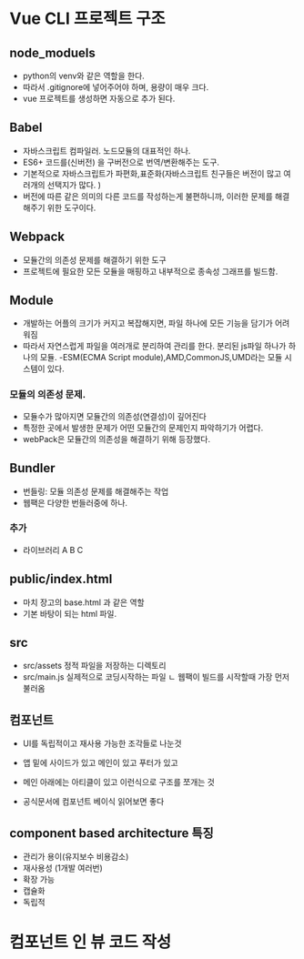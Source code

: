 # Vue CLI 프로젝트 구조

## node_moduels
- python의 venv와 같은 역할을 한다.
- 따라서 .gitignore에 넣어주어야 하며, 용량이 매우 크다.
- vue 프로젝트를 생성하면 자동으로 추가 된다.

## Babel
- 자바스크립트 컴파일러. 노드모듈의 대표적인 하나.
- ES6+ 코드를(신버전) 을 구버전으로 번역/변환해주는 도구.
- 기본적으로 자바스크립트가 파편화,표준화(자바스크립트 친구들은 버전이 많고 여러개의 선택지가 많다. ) 
- 버전에 따른 같은 의미의 다른 코드를 작성하는게 불편하니까, 이러한 문제를 해결해주기 위한 도구이다.


## Webpack 
- 모듈간의 의존성 문제를 해결하기 위한 도구
- 프로젝트에 필요한 모든 모듈을 매핑하고 내부적으로 종속성 그래프를 빌드함.


## Module
- 개발하는 어플의 크기가 커지고 복잡해지면,
파일 하나에 모든 기능을 담기가 어려워짐
- 따라서 자연스럽게 파일을 여러개로 분리하여 관리를 한다. 분리된 js파일 하나가 하나의 모듈.
-ESM(ECMA Script module),AMD,CommonJS,UMD라는 모듈 시스템이 있다.


### 모듈의 의존성 문제.
- 모듈수가 많아지면 모듈간의 의존성(연결성)이 깊어진다 
- 특정한 곳에서 발생한 문제가 어떤 모듈간의 문제인지 파악하기가 어렵다.
- webPack은 모듈간의 의존성을 해결하기 위해 등장했다.

## Bundler 
- 번들링: 모듈 의존성 문제를 해결해주는 작업
- 웹팩은 다양한 번들러중에 하나.

### 추가
- 라이브러리 A B C 

## public/index.html
- 마치 장고의 base.html 과 같은 역할
- 기본 바탕이 되는 html 파일.


## src 
- src/assets 정적 파일을 저장하는 디렉토리
- src/main.js 실제적으로 코딩시작하는 파일
ㄴ 웹팩이 빌드를 시작할때 가장 먼저 불러옴

## 컴포넌트
- UI를 독립적이고 재사용 가능한 조각들로 나눈것

- 앱 밑에 사이드가 있고 메인이 있고 푸터가 있고
- 메인 아래에는 아티클이 있고 이런식으로 구조를 쪼개는 것
- 공식문서에 컴포넌트 베이식 읽어보면 좋다


## component based architecture 특징
- 관리가 용이(유지보수 비용감소)
- 재사용성 (1개발 여러번)
- 확장 가능
- 캡슐화
- 독립적

# 컴포넌트 인 뷰 코드 작성

